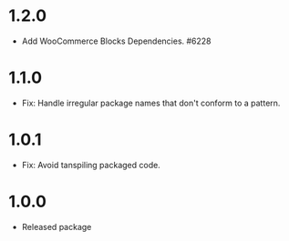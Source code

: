 # 1.2.0

-   Add WooCommerce Blocks Dependencies. #6228

# 1.1.0

-   Fix: Handle irregular package names that don't conform to a pattern.

# 1.0.1

-   Fix: Avoid tanspiling packaged code.

# 1.0.0

-   Released package

